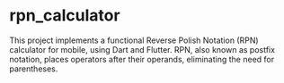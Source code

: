 # rpn_calculator


This project implements a functional Reverse Polish Notation (RPN) calculator for mobile, using Dart and Flutter. 
RPN, also known as postfix notation, places operators after their operands, eliminating the need for parentheses.


